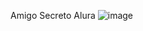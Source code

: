 Amigo Secreto Alura
![image](https://github.com/user-attachments/assets/e6fc7453-87d0-458b-b716-9207f8d9226e)
